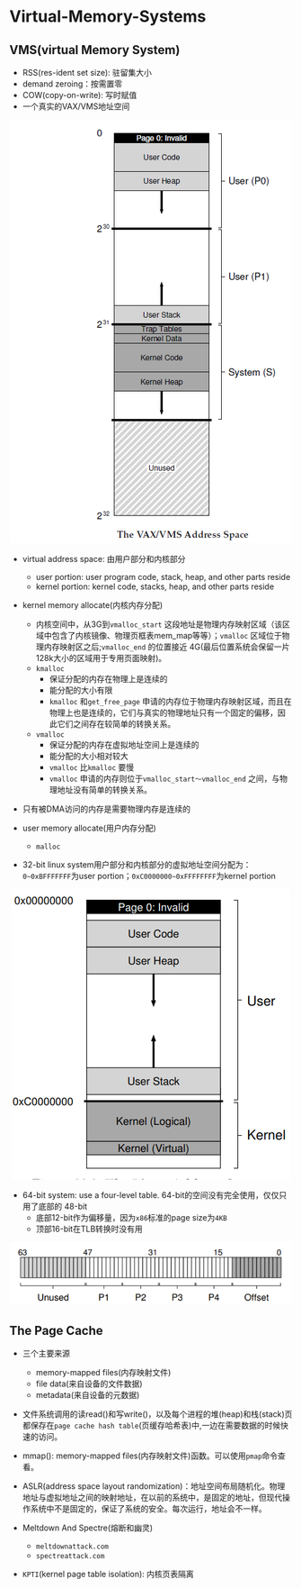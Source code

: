 <!--
 * @Author: JohnJeep
 * @Date: 2020-05-19 08:16:21
 * @LastEditTime: 2020-08-11 20:35:10
 * @LastEditors: Please set LastEditors
 * @Description:  VAX/VMS 虚拟内存系统
--> 
# Virtual-Memory-Systems
## VMS(virtual Memory System)
- RSS(res-ident set size): 驻留集大小
- demand zeroing：按需置零
- COW(copy-on-write): 写时赋值
- 一个真实的VAX/VMS地址空间
<center> <img src="../figures/23-The-VAX-VMS-Address-Space.png" /> </center>


- virtual address space: 由用户部分和内核部分
  - user portion: user program code, stack, heap, and other parts reside
  - kernel portion: kernel code, stacks, heap, and other parts reside

- kernel memory allocate(内核内存分配) 
  -  内核空间中，从3G到`vmalloc_start` 这段地址是物理内存映射区域（该区域中包含了内核镜像、物理页框表mem_map等等）；`vmalloc` 区域位于物理内存映射区之后;`vmalloc_end` 的位置接近 4G(最后位置系统会保留一片128k大小的区域用于专用页面映射)。
  - `kmalloc` 
    - 保证分配的内存在物理上是连续的
    - 能分配的大小有限
    - `kmalloc` 和`get_free_page` 申请的内存位于物理内存映射区域，而且在物理上也是连续的，它们与真实的物理地址只有一个固定的偏移，因此它们之间存在较简单的转换关系。
  - `vmalloc` 
    - 保证分配的内存在虚拟地址空间上是连续的
    - 能分配的大小相对较大
    - `vmalloc` 比`kmalloc` 要慢
    - `vmalloc` 申请的内存则位于`vmalloc_start～vmalloc_end` 之间，与物理地址没有简单的转换关系。

- 只有被DMA访问的内存是需要物理内存是连续的

- user memory allocate(用户内存分配)
  - `malloc`


- 32-bit linux system用户部分和内核部分的虚拟地址空间分配为：`0~0xBFFFFFFF`为user portion；`0xC0000000~0xFFFFFFFF`为kernel portion
<center> <img src="../figures/23-The-Linux-Address-Space.png" /> </center>

- 64-bit system: use a four-level table. 64-bit的空间没有完全使用，仅仅只用了底部的 48-bit
  - 底部12-bit作为偏移量，因为`x86`标准的page size为`4KB`
  - 顶部16-bit在TLB转换时没有用 
<center> <img src="../figures/23-64-bit-address.png" /> </center>


## The Page Cache
- 三个主要来源
  - memory-mapped files(内存映射文件)
  - file data(来自设备的文件数据)
  - metadata(来自设备的元数据)


- 文件系统调用的读read()和写write()，以及每个进程的堆(heap)和栈(stack)页都保存在`page cache hash
table`(页缓存哈希表)中,一边在需要数据的时候快速的访问。
- mmap():  memory-mapped files(内存映射文件)函数。可以使用`pmap`命令查看。
- ASLR(address space layout randomization)：地址空间布局随机化。物理地址与虚拟地址之间的映射地址，在以前的系统中，是固定的地址，但现代操作系统中不是固定的，保证了系统的安全。每次运行，地址会不一样。
- Meltdown And Spectre(熔断和幽灵)
  - `meltdownattack.com`
  - `spectreattack.com`
- `KPTI`(kernel page table isolation): 内核页表隔离